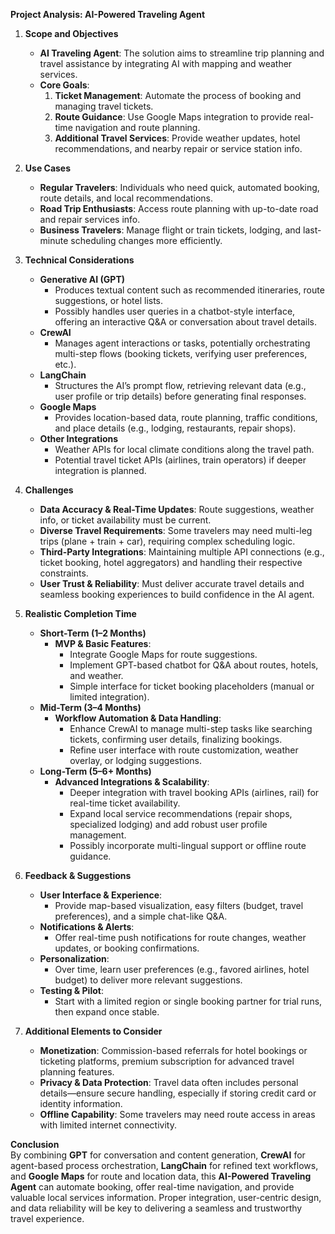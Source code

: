 **Project Analysis: AI-Powered Traveling Agent**

1. **Scope and Objectives**

   - **AI Traveling Agent**: The solution aims to streamline trip planning and travel assistance by integrating AI with mapping and weather services.
   - **Core Goals**:
     1. **Ticket Management**: Automate the process of booking and managing travel tickets.
     2. **Route Guidance**: Use Google Maps integration to provide real-time navigation and route planning.
     3. **Additional Travel Services**: Provide weather updates, hotel recommendations, and nearby repair or service station info.

2. **Use Cases**

   - **Regular Travelers**: Individuals who need quick, automated booking, route details, and local recommendations.
   - **Road Trip Enthusiasts**: Access route planning with up-to-date road and repair services info.
   - **Business Travelers**: Manage flight or train tickets, lodging, and last-minute scheduling changes more efficiently.

3. **Technical Considerations**

   - **Generative AI (GPT)**
     - Produces textual content such as recommended itineraries, route suggestions, or hotel lists.
     - Possibly handles user queries in a chatbot-style interface, offering an interactive Q&A or conversation about travel details.
   - **CrewAI**
     - Manages agent interactions or tasks, potentially orchestrating multi-step flows (booking tickets, verifying user preferences, etc.).
   - **LangChain**
     - Structures the AI’s prompt flow, retrieving relevant data (e.g., user profile or trip details) before generating final responses.
   - **Google Maps**
     - Provides location-based data, route planning, traffic conditions, and place details (e.g., lodging, restaurants, repair shops).
   - **Other Integrations**
     - Weather APIs for local climate conditions along the travel path.
     - Potential travel ticket APIs (airlines, train operators) if deeper integration is planned.

4. **Challenges**

   - **Data Accuracy & Real-Time Updates**: Route suggestions, weather info, or ticket availability must be current.
   - **Diverse Travel Requirements**: Some travelers may need multi-leg trips (plane + train + car), requiring complex scheduling logic.
   - **Third-Party Integrations**: Maintaining multiple API connections (e.g., ticket booking, hotel aggregators) and handling their respective constraints.
   - **User Trust & Reliability**: Must deliver accurate travel details and seamless booking experiences to build confidence in the AI agent.

5. **Realistic Completion Time**

   - **Short-Term (1–2 Months)**
     - **MVP & Basic Features**:
       - Integrate Google Maps for route suggestions.
       - Implement GPT-based chatbot for Q&A about routes, hotels, and weather.
       - Simple interface for ticket booking placeholders (manual or limited integration).
   - **Mid-Term (3–4 Months)**
     - **Workflow Automation & Data Handling**:
       - Enhance CrewAI to manage multi-step tasks like searching tickets, confirming user details, finalizing bookings.
       - Refine user interface with route customization, weather overlay, or lodging suggestions.
   - **Long-Term (5–6+ Months)**
     - **Advanced Integrations & Scalability**:
       - Deeper integration with travel booking APIs (airlines, rail) for real-time ticket availability.
       - Expand local service recommendations (repair shops, specialized lodging) and add robust user profile management.
       - Possibly incorporate multi-lingual support or offline route guidance.

6. **Feedback & Suggestions**

   - **User Interface & Experience**:
     - Provide map-based visualization, easy filters (budget, travel preferences), and a simple chat-like Q&A.
   - **Notifications & Alerts**:
     - Offer real-time push notifications for route changes, weather updates, or booking confirmations.
   - **Personalization**:
     - Over time, learn user preferences (e.g., favored airlines, hotel budget) to deliver more relevant suggestions.
   - **Testing & Pilot**:
     - Start with a limited region or single booking partner for trial runs, then expand once stable.

7. **Additional Elements to Consider**
   - **Monetization**: Commission-based referrals for hotel bookings or ticketing platforms, premium subscription for advanced travel planning features.
   - **Privacy & Data Protection**: Travel data often includes personal details—ensure secure handling, especially if storing credit card or identity information.
   - **Offline Capability**: Some travelers may need route access in areas with limited internet connectivity.

**Conclusion**  
By combining **GPT** for conversation and content generation, **CrewAI** for agent-based process orchestration, **LangChain** for refined text workflows, and **Google Maps** for route and location data, this **AI-Powered Traveling Agent** can automate booking, offer real-time navigation, and provide valuable local services information. Proper integration, user-centric design, and data reliability will be key to delivering a seamless and trustworthy travel experience.
